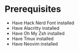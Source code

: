# Prerequisites 
- Have Hack Nerd Font installed
- Have Alacritty installed
- Have Oh My Zsh installed
- Have Tmux installed
- Have Neovim installed

